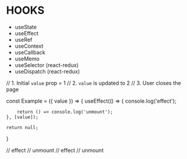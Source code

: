# HOOKS

- useState
- useEffect
- useRef
- useContext
- useCallback
- useMemo
- useSelector (react-redux)
- useDispatch (react-redux)

// 1. Initial `value` prop = 1
// 2. `value` is updated to 2
// 3. User closes the page

const Example = ({ value }) => {
useEffect(() => {
console.log('effect');

        return () => console.log('unmount');
    }, [value]);

    return null;

}

// effect
// unmount
// effect
// unmount
